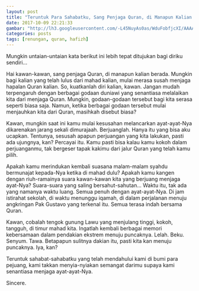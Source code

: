 ```yaml
---
layout: post
title: "Teruntuk Para Sahabatku, Sang Penjaga Quran, di Manapun Kalian Berada"
date: 2017-10-09 22:21:33
gambar: "http://lh3.googleusercontent.com/-L45NuyAs0as/WduFobfjcXI/AAAAAAAACbk/zciom9GUnGslO1leiYtRgWw4_VcO21aHwCLcBGAs/s900/isy%2Bkarima%2B2.jpg"
categories: posts
tags: [renungan, quran, hafizh]
---
```


Mungkin untaian-untaian kata berikut ini lebih tepat ditujukan bagi diriku sendiri...

Hai kawan-kawan, sang penjaga Quran, di manapun kalian berada. Mungkin bagi kalian yang telah lulus dari mahad kalian, mulai merasa susah menjaga hapalan Quran kalian. So, kuatkanlah diri kalian, kawan. Jangan mudah terpengaruh dengan berbagai godaan duniawi yang senantiasa melalaikan kita dari menjaga Quran. Mungkin, godaan-godaan tersebut bagi kita serasa seperti biasa saja. Namun, ketika berbagai godaan tersebut mulai menjauhkan kita dari Quran, masihkah disebut biasa?

Kawan, mungkin saat ini kamu mulai kesusahan melancarkan ayat-ayat-Nya dikarenakan jarang sekali dimurajaah. Berjuanglah. Hanya itu yang bisa aku ucapkan. Tentunya, sesusah apapun perjuangan yang kita lakukan, pasti ada ujungnya, kan? Percayai itu. Kamu pasti bisa kalau kamu kokoh dalam perjuanganmu, tak bergeser tapak kakimu dari jalur Quran yang telah kamu pilih.

Apakah kamu merindukan kembali suasana malam-malam syahdu bermunajat kepada-Nya ketika di mahad dulu? Apakah kamu kangen dengan riuh-ramainya suara kawan-kawan kita yang berjuang menjaga ayat-Nya? Suara-suara yang saling bersahut-sahutan... Waktu itu, tak ada yang namanya waktu luang. Semua penuh dengan ayat-ayat-Nya. Di jam istirahat sekolah, di waktu menunggu iqamah, di dalam perjalanan menuju angkringan Pak Gustavo yang terkenal itu. Semua terasa indah bersama Quran.

Kawan, cobalah tengok gunung Lawu yang menjulang tinggi, kokoh, tangguh, di timur mahad kita. Ingatlah kembali berbagai memori kebersamaan dalam pendakian ekstrem menuju puncaknya. Lelah. Beku. Senyum. Tawa. Betapapun sulitnya dakian itu, pasti kita kan menuju puncaknya. Iya, kan?

Teruntuk sahabat-sahabatku yang telah mendahului kami di bumi para pejuang, kami takkan menyia-nyiakan semangat darimu supaya kami senantiasa menjaga ayat-ayat-Nya.

Sincere.